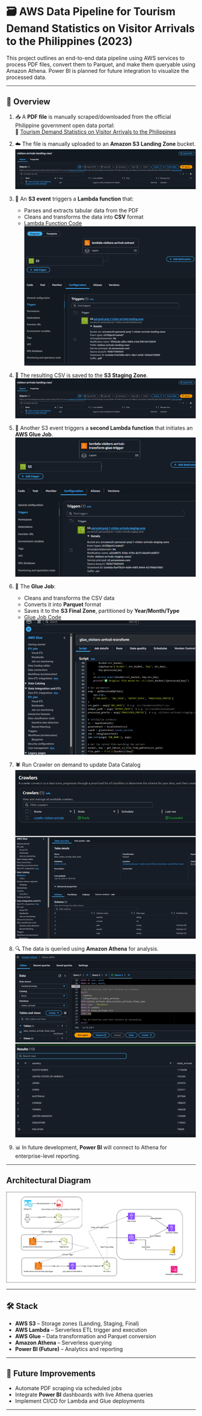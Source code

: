 # 🗃️ AWS Data Pipeline for Tourism Demand Statistics on Visitor Arrivals to the Philippines (2023)

This project outlines an end-to-end data pipeline using AWS services to process PDF files, convert them to Parquet, and make them queryable using Amazon Athena. Power BI is planned for future integration to visualize the processed data.

---

## 📌 Overview

1.  📥 A **PDF file** is manually scraped/downloaded from the official Philippine government open data portal:  
   🔗 [Tourism Demand Statistics on Visitor Arrivals to the Philippines](https://data.gov.ph/index/public/dataset/Tourism%20Demand%20Statistics%20on%20Visitor%20Arrivals%20to%20the%20Philippines/pqj5mu1b-5tsg-7dcb-oj3y-s1jcu1ys2h3a)
2. ☁️ The file is manually uploaded to an **Amazon S3 Landing Zone** bucket.![image](img/s3_landing_upload.png)
3. 🔔 An **S3 event** triggers a **Lambda function** that:
   - Parses and extracts tabular data from the PDF
   - Cleans and transforms the data into **CSV** format
   - [Lambda Function Code](lambda_function/lambda-visitors-arrival-extract.py)![image](img/lambda.png)
   
4. 📄 The resulting CSV is saved to the **S3 Staging Zone**.![image](img/s3_landing_upload.png)
5. 🔄 Another S3 event triggers a **second Lambda function** that initiates an **AWS Glue Job**.![image](img/lambda_glue_trigger.png)
6. 🧹 The **Glue Job**:
   - Cleans and transforms the CSV data
   - Converts it into **Parquet** format
   - Saves it to the **S3 Final Zone**, partitioned by **Year/Month/Type**
   - [Glue Job Code](glue_job/glue_visitors-arrival-transform.py)![image](img/glue.png)
7. 🕷️ Run Crawler on demand to update Data Catalog![image](img/crawler.png)![image](img/catalog.png)
8. 🔍 The data is queried using **Amazon Athena** for analysis.![image](img/query.png)![image](img/results.png)
9. 📊 In future development, **Power BI** will connect to Athena for enterprise-level reporting.

---

## Architectural Diagram

![Architecture Diagram](img/diagram.png)

---

## 🛠️ Stack

- **AWS S3** – Storage zones (Landing, Staging, Final)
- **AWS Lambda** – Serverless ETL trigger and execution
- **AWS Glue** – Data transformation and Parquet conversion
- **Amazon Athena** – Serverless querying
- **Power BI (Future)** – Analytics and reporting
  
---

## 🚧 Future Improvements

- Automate PDF scraping via scheduled jobs
- Integrate **Power BI** dashboards with live Athena queries
- Implement CI/CD for Lambda and Glue deployments

---


